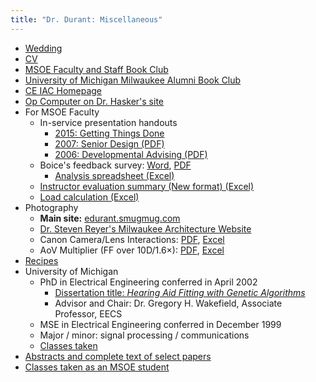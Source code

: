 ```yaml
---
title: "Dr. Durant: Miscellaneous"
---
```


* [Wedding](../swickard-wedding/)
* [CV](cv.pdf)
* [MSOE Faculty and Staff Book Club](bookClub.html)
* [University of Michigan Milwaukee Alumni Book Club](bookClubUmMke.html)
* [CE IAC Homepage](../ceiac/)
* [Op Computer on Dr. Hasker's site](https://faculty-web.msoe.edu/hasker/opcomp/)
* For MSOE Faculty
  * In-service presentation handouts
    * [2015: Getting Things Done](2015inserviceGtd.html)
    * [2007: Senior Design (PDF)](2007inserviceSeniorProjectTeams.pdf)
    * [2006: Developmental Advising (PDF)](2006InServiceDevelopmentalAdvising.pdf)
  * Boice's feedback survey: [Word](boiceSurvey.doc), [PDF](boiceSurvey.pdf)
    * [Analysis spreadsheet (Excel)](boiceSurveyAnalysis.xlsx)
  * [Instructor evaluation summary (New format) (Excel)](eval.xls)
  * [Load calculation (Excel)](load.xls)
* Photography
  * **Main site:** [edurant.smugmug.com](https://edurant.smugmug.com/)
  * [Dr. Steven Reyer's Milwaukee Architecture Website](/mke/)
  * Canon Camera/Lens Interactions: [PDF](cameraLens.pdf), [Excel](cameraLens.xls)
  * AoV Multiplier (FF over 10D/1.6&times;): [PDF](AoVmultiplier.pdf), [Excel](AoVmultiplier.xls)
* [Recipes](recipes/)
* University of Michigan
  * PhD in Electrical Engineering conferred in April 2002
      * [Dissertation title: *Hearing Aid Fitting with Genetic Algorithms*](papers/)
      * Advisor and Chair: Dr. Gregory H. Wakefield, Associate Professor, EECS
  * MSE in Electrical Engineering conferred in December 1999
  * Major / minor: signal processing / communications
  * [Classes taken](mich-classes.html)
* [Abstracts and complete text of select papers](papers/)
* [Classes taken as an MSOE student](msoe-classes.html)
